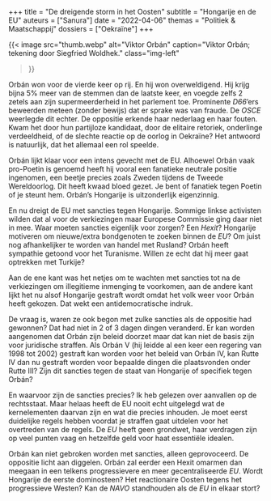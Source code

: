 +++
title    = "De dreigende storm in het Oosten"
subtitle = "Hongarije en de EU"
auteurs  = ["Sanura"]
date     = "2022-04-06"
themas   = "Politiek & Maatschappij"
dossiers = ["Oekraïne"]
+++


{{< image
	src="thumb.webp"
	alt="Viktor Orbán"
	caption="Viktor Orbán; tekening door Siegfried Woldhek."
	class="img-left"
>}}

Orbán won voor de vierde keer op rij. En hij won overweldigend. Hij krijg bijna 5% meer van de stemmen dan de laatste keer, en voegde zelfs 2 zetels aan zijn supermeerderheid in het parlement toe. Prominente <i>D66</i>’ers beweerden meteen (zonder bewijs) dat er sprake was van fraude. De _OSCE_ weerlegde dit echter. De oppositie erkende haar nederlaag en haar fouten. Kwam het door hun partijloze kandidaat, door de elitaire retoriek, onderlinge verdeeldheid, of de slechte reactie op de oorlog in Oekraïne? Het antwoord is natuurlijk, dat het allemaal een rol speelde.


Orbán lijkt klaar voor een intens gevecht met de EU. Alhoewel Orbán vaak pro-Poetin is genoemd heeft hij vooral een fanatieke neutrale positie ingenomen, een beetje precies zoals Zweden tijdens de Tweede Wereldoorlog. Dit heeft kwaad bloed gezet. Je bent of fanatiek tegen Poetin of je steunt hem. Orbán’s Hongarije is uitzonderlijk eigenzinnig. 

En nu dreigt de EU met sancties tegen Hongarije. Sommige linkse activisten wilden dat al voor de verkiezingen maar Europese Commissie ging daar niet in mee. Waar moeten sancties eigenlijk voor zorgen? Een _Hexit_? Hongarije motiveren om nieuwe/extra bondgenoten te zoeken binnen de _EU_? Om juist nog afhankelijker te worden van handel met Rusland? Orbán heeft sympathie getoond voor het Turanisme. Willen ze echt dat hij meer gaat optrekken met Turkije?

Aan de ene kant was het netjes om te wachten met sancties tot na de verkiezingen om illegitieme inmenging te voorkomen, aan de andere kant lijkt het nu alsof Hongarije gestraft wordt omdat het volk weer voor Orbán heeft gekozen. Dat wekt een antidemocratische indruk.

De vraag is, waren ze ook begon met zulke sancties als de oppositie had gewonnen? Dat had niet in 2 of 3 dagen dingen veranderd. Er kan worden aangenomen dat Orbán zijn beleid doorzet maar dat kan niet de basis zijn voor juridische straffen. Als Orbán V (hij leidde al een keer een regering van 1998 tot 2002) gestraft kan worden voor het beleid van Orbán IV, kan Rutte IV dan nu gestraft worden voor bepaalde dingen die plaatsvonden onder Rutte III? Zijn dit sancties tegen de staat van Hongarije of specifiek tegen Orbán?

En waarvoor zijn de sancties precies? Ik heb gelezen over aanvallen op de rechtsstaat. Maar helaas heeft de EU nooit echt uitgelegd wat de kernelementen daarvan zijn en wat die precies inhouden. Je moet eerst duidelijke regels hebben voordat je straffen gaat uitdelen voor het overtreden van de regels. De _EU_ heeft geen grondwet, haar verdragen zijn op veel punten vaag en hetzelfde geld voor haat essentiële idealen.

Orbán kan niet gebroken worden met sancties, alleen geprovoceerd. De oppositie licht aan diggelen. Orbán zal eerder een Hexit omarmen dan meegaan in een telkens progressievere en meer gecentraliseerde _EU_. Wordt Hongarije de eerste dominosteen? Het reactionaire Oosten tegens het progressieve Westen? Kan de _NAVO_ standhouden als de _EU_ in elkaar stort?
